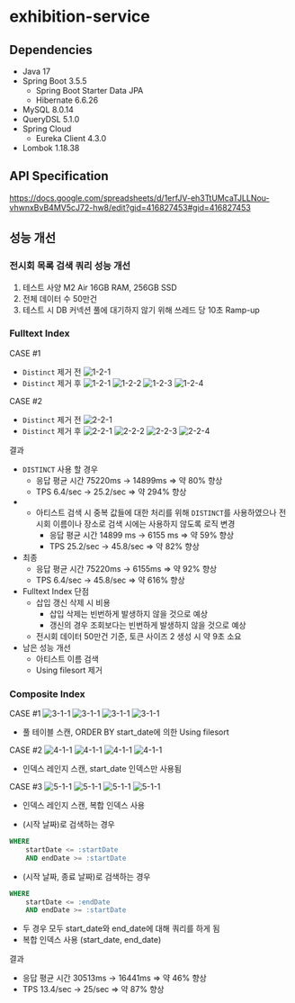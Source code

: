 # exhibition-service

## Dependencies
- Java 17
- Spring Boot 3.5.5
  - Spring Boot Starter Data JPA
  - Hibernate 6.6.26
- MySQL 8.0.14
- QueryDSL 5.1.0
- Spring Cloud
  - Eureka Client 4.3.0
- Lombok 1.18.38

## API Specification

https://docs.google.com/spreadsheets/d/1erfJV-eh3TtUMcaTJLLNou-vhwnxBvB4MV5cJ72-hw8/edit?gid=416827453#gid=416827453

## 성능 개선
### 전시회 목록 검색 쿼리 성능 개선

1. 테스트 사양 M2 Air 16GB RAM, 256GB SSD
2. 전체 데이터 수 50만건
3. 테스트 시 DB 커넥션 풀에 대기하지 않기 위해 쓰레드 당 10초 Ramp-up

### Fulltext Index

CASE #1

- `Distinct` 제거 전
![1-2-1](https://img1.daumcdn.net/thumb/R1280x0/?scode=mtistory2&fname=https%3A%2F%2Fblog.kakaocdn.net%2Fdna%2Fb3icPn%2FbtsQZ3q2Lg5%2FAAAAAAAAAAAAAAAAAAAAABdH7Ti6vWRTZ5UqoqZoaeUmfCAS9t_403BSjfxrFlMe%2Fimg.png%3Fcredential%3DyqXZFxpELC7KVnFOS48ylbz2pIh7yKj8%26expires%3D1761922799%26allow_ip%3D%26allow_referer%3D%26signature%3DqhqiMy%252FrlCzehnjsnq0KCAVi%252FF8%253D)
- `Distinct` 제거 후
![1-2-1](https://img1.daumcdn.net/thumb/R1280x0/?scode=mtistory2&fname=https%3A%2F%2Fblog.kakaocdn.net%2Fdna%2FerSb2Y%2FbtsQYGwEV4a%2FAAAAAAAAAAAAAAAAAAAAAGf7yN7OcZJREtxflPWyenP9yAznmyu8ZlvSCRp9OAEV%2Fimg.png%3Fcredential%3DyqXZFxpELC7KVnFOS48ylbz2pIh7yKj8%26expires%3D1761922799%26allow_ip%3D%26allow_referer%3D%26signature%3DYyu1JP8o8gGeykmGCJeGpDZQhPI%253D)
![1-2-2](https://img1.daumcdn.net/thumb/R1280x0/?scode=mtistory2&fname=https%3A%2F%2Fblog.kakaocdn.net%2Fdna%2FvSycO%2FbtsQXPHFu5G%2FAAAAAAAAAAAAAAAAAAAAAJikZ5ggFAMwhDugAWOisEf8larByCeMgHfcq_QB_jgf%2Fimg.png%3Fcredential%3DyqXZFxpELC7KVnFOS48ylbz2pIh7yKj8%26expires%3D1761922799%26allow_ip%3D%26allow_referer%3D%26signature%3DXjS3EjDVn1U%252FzooDZvf7jk3OsQY%253D)
![1-2-3](https://img1.daumcdn.net/thumb/R1280x0/?scode=mtistory2&fname=https%3A%2F%2Fblog.kakaocdn.net%2Fdna%2Fbj6No2%2FbtsQZxMK6Fu%2FAAAAAAAAAAAAAAAAAAAAAIXTw4ka6JIwEgnFPJHHmG4ihwbkw4joZf2eUBx1F948%2Fimg.png%3Fcredential%3DyqXZFxpELC7KVnFOS48ylbz2pIh7yKj8%26expires%3D1761922799%26allow_ip%3D%26allow_referer%3D%26signature%3DvU1SDPOqIevTdcn%252FH3OYh%252FYa4mM%253D)
![1-2-4](https://img1.daumcdn.net/thumb/R1280x0/?scode=mtistory2&fname=https%3A%2F%2Fblog.kakaocdn.net%2Fdna%2FVMpby%2FbtsQYHPQbWo%2FAAAAAAAAAAAAAAAAAAAAALGfUZ8Vq1ZCFUCy16OnWMEFksB8LnPj-SfRaSYw7WPT%2Fimg.png%3Fcredential%3DyqXZFxpELC7KVnFOS48ylbz2pIh7yKj8%26expires%3D1761922799%26allow_ip%3D%26allow_referer%3D%26signature%3D6ONNy6pizV6Tcu3WF2rZBOJV%252FQg%253D)

CASE #2

- `Distinct` 제거 전
![2-2-1](https://img1.daumcdn.net/thumb/R1280x0/?scode=mtistory2&fname=https%3A%2F%2Fblog.kakaocdn.net%2Fdna%2FdRyX59%2FbtsQXHiJ9Lp%2FAAAAAAAAAAAAAAAAAAAAAMYE6jA4fMMkh9XR5MSaYWICW6V0VcRoaQhJuErPw5tl%2Fimg.png%3Fcredential%3DyqXZFxpELC7KVnFOS48ylbz2pIh7yKj8%26expires%3D1761922799%26allow_ip%3D%26allow_referer%3D%26signature%3DYp8cePzALgvKJJHQbUvj16t7mp4%253D)
- `Distinct` 제거 후
![2-2-1](https://img1.daumcdn.net/thumb/R1280x0/?scode=mtistory2&fname=https%3A%2F%2Fblog.kakaocdn.net%2Fdna%2Ft9Fi0%2FbtsQXIotTng%2FAAAAAAAAAAAAAAAAAAAAALC1S7xv8babxaSQa0Pwpi6lv-Giw17gILVQo1Buve_a%2Fimg.png%3Fcredential%3DyqXZFxpELC7KVnFOS48ylbz2pIh7yKj8%26expires%3D1761922799%26allow_ip%3D%26allow_referer%3D%26signature%3D7r%252Fc%252FthEsI4f2fWEajszfp%252FQji0%253D)
![2-2-2](https://img1.daumcdn.net/thumb/R1280x0/?scode=mtistory2&fname=https%3A%2F%2Fblog.kakaocdn.net%2Fdna%2FyknOx%2FbtsQZkNEk41%2FAAAAAAAAAAAAAAAAAAAAAN_qxLjOqa2SD9t-nSnqSfAZatC7KAAswxcveP6Mny3t%2Fimg.png%3Fcredential%3DyqXZFxpELC7KVnFOS48ylbz2pIh7yKj8%26expires%3D1761922799%26allow_ip%3D%26allow_referer%3D%26signature%3DBZcd7uF7rcA27sVEgIosQ8XaKoY%253D)
![2-2-3](https://img1.daumcdn.net/thumb/R1280x0/?scode=mtistory2&fname=https%3A%2F%2Fblog.kakaocdn.net%2Fdna%2Fc9NCId%2FbtsQ0DeE6hY%2FAAAAAAAAAAAAAAAAAAAAAIkjbSwhE3pzpnxb2ToyIhIZaOLXRuFp0pKm_RTpSwhR%2Fimg.png%3Fcredential%3DyqXZFxpELC7KVnFOS48ylbz2pIh7yKj8%26expires%3D1761922799%26allow_ip%3D%26allow_referer%3D%26signature%3DIJOvghzieoFVzse5xlJeT7YxFZM%253D)
![2-2-4](https://img1.daumcdn.net/thumb/R1280x0/?scode=mtistory2&fname=https%3A%2F%2Fblog.kakaocdn.net%2Fdna%2FX4rc2%2FbtsQZrl14q2%2FAAAAAAAAAAAAAAAAAAAAADfFtSM04Yad0vMxO7LAs_BofyR6ej4fjm9MDnr1iJLN%2Fimg.png%3Fcredential%3DyqXZFxpELC7KVnFOS48ylbz2pIh7yKj8%26expires%3D1761922799%26allow_ip%3D%26allow_referer%3D%26signature%3DCE%252BRzk9YjLdO5qKlpTINPUdjo2M%253D)

결과
- `DISTINCT` 사용 할 경우
    - 응답 평균 시간 75220ms → 14899ms ⇒ 약 80% 향상
    - TPS 6.4/sec -> 25.2/sec ⇒ 약 294% 향상
- + 아티스트 검색 시 중복 값들에 대한 처리를 위해 `DISTINCT`를 사용하였으나 전시회 이름이나 장소로 검색 시에는 사용하지 않도록 로직 변경
    - 응답 평균 시간 14899 ms → 6155 ms ⇒ 약 59% 향상
    - TPS 25.2/sec → 45.8/sec ⇒ 약 82% 향상
- 최종
    - 응답 평균 시간 75220ms → 6155ms ⇒ 약 92% 향상
    - TPS 6.4/sec → 45.8/sec ⇒ 약 616% 향상
- Fulltext Index 단점
    - 삽입 갱신 삭제 시 비용
      - 삽입 삭제는 빈번하게 발생하지 않을 것으로 예상
      - 갱신의 경우 조회보다는 빈번하게 발생하지 않을 것으로 예상
    - 전시회 데이터 50만건 기준, 토큰 사이즈 2 생성 시 약 9초 소요
- 남은 성능 개선
    - 아티스트 이름 검색
    - Using filesort 제거

### Composite Index

CASE #1
![3-1-1](https://img1.daumcdn.net/thumb/R1280x0/?scode=mtistory2&fname=https%3A%2F%2Fblog.kakaocdn.net%2Fdna%2Fbmmqh9%2FbtsQZY4kVQz%2FAAAAAAAAAAAAAAAAAAAAAElQtCElmD75BC9ordN8dR4uajaDWLycs1UtqchVHTJm%2Fimg.png%3Fcredential%3DyqXZFxpELC7KVnFOS48ylbz2pIh7yKj8%26expires%3D1761922799%26allow_ip%3D%26allow_referer%3D%26signature%3DuolYvfLOyNX87LOsdv6ZKrhnUBw%253D)
![3-1-1](https://img1.daumcdn.net/thumb/R1280x0/?scode=mtistory2&fname=https%3A%2F%2Fblog.kakaocdn.net%2Fdna%2FkAp0l%2FbtsQ0FXSFnq%2FAAAAAAAAAAAAAAAAAAAAAPwg6t-ZVY6bq-u4C7k9XZJrewlyXXE_xlvulFUaJmwO%2Fimg.png%3Fcredential%3DyqXZFxpELC7KVnFOS48ylbz2pIh7yKj8%26expires%3D1761922799%26allow_ip%3D%26allow_referer%3D%26signature%3D31wM5LiF4XEWrPw%252FJLzC1ByPfbE%253D)
![3-1-1](https://img1.daumcdn.net/thumb/R1280x0/?scode=mtistory2&fname=https%3A%2F%2Fblog.kakaocdn.net%2Fdna%2Fc9NCId%2FbtsQ0DeE6hY%2FAAAAAAAAAAAAAAAAAAAAAIkjbSwhE3pzpnxb2ToyIhIZaOLXRuFp0pKm_RTpSwhR%2Fimg.png%3Fcredential%3DyqXZFxpELC7KVnFOS48ylbz2pIh7yKj8%26expires%3D1761922799%26allow_ip%3D%26allow_referer%3D%26signature%3DIJOvghzieoFVzse5xlJeT7YxFZM%253D)
![3-1-1](https://img1.daumcdn.net/thumb/R1280x0/?scode=mtistory2&fname=https%3A%2F%2Fblog.kakaocdn.net%2Fdna%2FX4rc2%2FbtsQZrl14q2%2FAAAAAAAAAAAAAAAAAAAAADfFtSM04Yad0vMxO7LAs_BofyR6ej4fjm9MDnr1iJLN%2Fimg.png%3Fcredential%3DyqXZFxpELC7KVnFOS48ylbz2pIh7yKj8%26expires%3D1761922799%26allow_ip%3D%26allow_referer%3D%26signature%3DCE%252BRzk9YjLdO5qKlpTINPUdjo2M%253D)

- 풀 테이블 스캔, ORDER BY start_date에 의한 Using filesort

CASE #2
![4-1-1](https://img1.daumcdn.net/thumb/R1280x0/?scode=mtistory2&fname=https%3A%2F%2Fblog.kakaocdn.net%2Fdna%2FdHuIzt%2FbtsQ1l5MIBx%2FAAAAAAAAAAAAAAAAAAAAAJ6tHurPNiSjbGR5hlSP0RREy6T4lmqejpc8n48-BU7r%2Fimg.png%3Fcredential%3DyqXZFxpELC7KVnFOS48ylbz2pIh7yKj8%26expires%3D1761922799%26allow_ip%3D%26allow_referer%3D%26signature%3DPf9yYIVRY2iLqxYDUZ9YANM9dC4%253D)
![4-1-1](https://img1.daumcdn.net/thumb/R1280x0/?scode=mtistory2&fname=https%3A%2F%2Fblog.kakaocdn.net%2Fdna%2FLUAcZ%2FbtsQ1bIZam8%2FAAAAAAAAAAAAAAAAAAAAAM10kTVfEMZLHbGkdQftObRejjpB9lSDMJnTSUOWS3H8%2Fimg.png%3Fcredential%3DyqXZFxpELC7KVnFOS48ylbz2pIh7yKj8%26expires%3D1761922799%26allow_ip%3D%26allow_referer%3D%26signature%3D3ezjAnF1HaCgHzFZnNpzKE%252BUqY0%253D)
![4-1-1](https://img1.daumcdn.net/thumb/R1280x0/?scode=mtistory2&fname=https%3A%2F%2Fblog.kakaocdn.net%2Fdna%2FbNjHsI%2FbtsQ07s2W8Q%2FAAAAAAAAAAAAAAAAAAAAAKcxXtA-hkb_TbFIuhYKOKRQqRZXmPG3Uf2yZbbsfx75%2Fimg.png%3Fcredential%3DyqXZFxpELC7KVnFOS48ylbz2pIh7yKj8%26expires%3D1761922799%26allow_ip%3D%26allow_referer%3D%26signature%3DzyFd5jYClRr29bao76%252Bynq3KDnM%253D)
![4-1-1](https://img1.daumcdn.net/thumb/R1280x0/?scode=mtistory2&fname=https%3A%2F%2Fblog.kakaocdn.net%2Fdna%2FC2y9N%2FbtsQ1tbGIfR%2FAAAAAAAAAAAAAAAAAAAAALDHr-LFuyinLA5XbNRkxgbA07M9UxlGjqi8I0I7heZn%2Fimg.png%3Fcredential%3DyqXZFxpELC7KVnFOS48ylbz2pIh7yKj8%26expires%3D1761922799%26allow_ip%3D%26allow_referer%3D%26signature%3D30f0oGOBOXKGVLU%252Bj%252B3rJLjUF6M%253D)

- 인덱스 레인지 스캔, start_date 인덱스만 사용됨

CASE #3
![5-1-1](https://img1.daumcdn.net/thumb/R1280x0/?scode=mtistory2&fname=https%3A%2F%2Fblog.kakaocdn.net%2Fdna%2F0qiS2%2FbtsQZo3AA3e%2FAAAAAAAAAAAAAAAAAAAAAKWjcnkDovlCnk7jTd5F_1n4vpcqFYRlhc5nXIKXf8dk%2Fimg.png%3Fcredential%3DyqXZFxpELC7KVnFOS48ylbz2pIh7yKj8%26expires%3D1761922799%26allow_ip%3D%26allow_referer%3D%26signature%3D7fh7Ynjn%252BG9DKOmquOhpdjXgdLo%253D)
![5-1-1](https://img1.daumcdn.net/thumb/R1280x0/?scode=mtistory2&fname=https%3A%2F%2Fblog.kakaocdn.net%2Fdna%2Fooqvs%2FbtsQZRYrTPK%2FAAAAAAAAAAAAAAAAAAAAACn0kmqvA1KU0ub2IZ0mYdEL02G4jQuuRJ6rvWL7EbLT%2Fimg.png%3Fcredential%3DyqXZFxpELC7KVnFOS48ylbz2pIh7yKj8%26expires%3D1761922799%26allow_ip%3D%26allow_referer%3D%26signature%3DdWMkJh%252BC1QR2vItpGrNDZe%252Fuwjc%253D)
![5-1-1](https://img1.daumcdn.net/thumb/R1280x0/?scode=mtistory2&fname=https%3A%2F%2Fblog.kakaocdn.net%2Fdna%2FwlHmy%2FbtsQZb4RsTe%2FAAAAAAAAAAAAAAAAAAAAAL2f3fdoTPWCQa6vHBj-_yLZnCHy31zyK6d98Seo5GBD%2Fimg.png%3Fcredential%3DyqXZFxpELC7KVnFOS48ylbz2pIh7yKj8%26expires%3D1761922799%26allow_ip%3D%26allow_referer%3D%26signature%3DuNbx33zi83wdZpWZfnDMlENj97o%253D)
![5-1-1](https://img1.daumcdn.net/thumb/R1280x0/?scode=mtistory2&fname=https%3A%2F%2Fblog.kakaocdn.net%2Fdna%2FxNvsg%2FbtsQ1sjwox6%2FAAAAAAAAAAAAAAAAAAAAAGKX1pwvKbMosbBzM2l50XXiW4f2RaeuH9H0_xkQN3Yo%2Fimg.png%3Fcredential%3DyqXZFxpELC7KVnFOS48ylbz2pIh7yKj8%26expires%3D1761922799%26allow_ip%3D%26allow_referer%3D%26signature%3DMfD6iiJPUkaIlvdN%252BLp%252FSSsdjxY%253D)

- 인덱스 레인지 스캔, 복합 인덱스 사용


- (시작 날짜)로 검색하는 경우

```sql
WHERE 
	startDate <= :startDate
	AND endDate >= :startDate
```

- (시작 날짜, 종료 날짜)로 검색하는 경우

```sql
WHERE
	startDate <= :endDate
	AND endDate >= :startDate
```
    
- 두 경우 모두 start_date와 end_date에 대해 쿼리를 하게 됨
- 복합 인덱스 사용 (start_date, end_date)

결과
- 응답 평균 시간 30513ms → 16441ms ⇒ 약 46% 향상
- TPS 13.4/sec → 25/sec  ⇒ 약 87% 향상